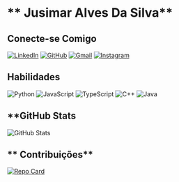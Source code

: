 # ** Jusimar Alves Da Silva**


## **Conecte-se Comigo**
[![LinkedIn](https://img.shields.io/badge/LinkedIn-0077B5?style=for-the-badge&logo=linkedin&logoColor=white)](https://www.linkedin.com/in/jusimar-alves/)
[![GitHub](https://img.shields.io/badge/GitHub-100000?style=for-the-badge&logo=github&logoColor=white)](https://github.com/jusimargv)
[![Gmail](https://img.shields.io/badge/Gmail-333333?style=for-the-badge&logo=gmail&logoColor=red)](mailto:jusimargv@gmail.com)
[![Instagram](https://img.shields.io/badge/-Instagram-%23E4405F?style=for-the-badge&logo=instagram&logoColor=white)](https://www.instagram.com/jusimar_alves/)
## **Habilidades**
![Python](https://img.shields.io/badge/python-3670A0?style=for-the-badge&logo=python&logoColor=ffdd54)
![JavaScript](https://img.shields.io/badge/JavaScript-F7DF1E?style=for-the-badge&logo=javascript&logoColor=black)
![TypeScript](https://img.shields.io/badge/TypeScript-007ACC?style=for-the-badge&logo=typescript&logoColor=white)
![C++](https://img.shields.io/badge/C%2B%2B-00599C?style=for-the-badge&logo=c%2B%2B&logoColor=white)
![Java](https://img.shields.io/badge/java-%23ED8B00.svg?style=for-the-badge&logo=openjdk&logoColor=white)
## **GitHub Stats

![GitHub Stats](https://github-readme-stats.vercel.app/api?username=jusimargv&theme=transparent&bg_color=000&border_color=30A3DC&show_icons=true&icon_color=30A3DC&title_color=E94D5F&text_color=FFF)

## ** Contribuições**
[![Repo Card](https://github-readme-stats.vercel.app/api/pin/?username=jusimargv&repo=dio-lab-open-source&bg_color=000&border_color=30A3DC&show_icons=true&icon_color=30A3DC&title_color=E94D5F&text_color=FFF)](https://github.com/jusimargv/dio-lab-open-source)